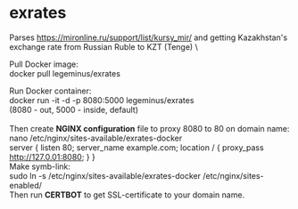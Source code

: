 # exrates
Parses https://mironline.ru/support/list/kursy_mir/ and getting Kazakhstan's exchange rate from Russian Ruble to KZT (Tenge) \

Pull Docker image: \
docker pull legeminus/exrates

Run Docker container: \
docker run -it -d -p 8080:5000 legeminus/exrates \
(8080 - out, 5000 - inside, default) \
\
Then create **NGINX configuration** file to proxy 8080 to 80 on domain name: \
nano /etc/nginx/sites-available/exrates-docker \
server {
    listen 80;
    server_name example.com;
    location / {
        proxy_pass http://127.0.01:8080;
}
}
\
Make symb-link: \
sudo ln -s /etc/nginx/sites-available/exrates-docker /etc/nginx/sites-enabled/ \
Then run **CERTBOT** to get SSL-certificate to your domain name.
